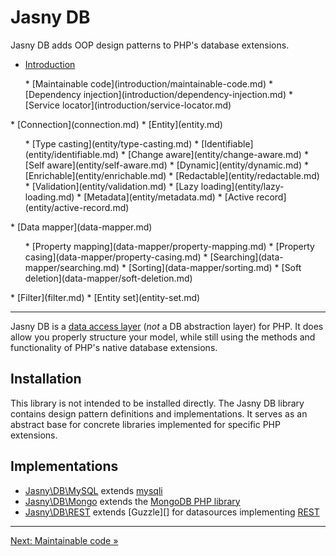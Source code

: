 # Jasny DB

Jasny DB adds OOP design patterns to PHP's database extensions.

* [Introduction](index.md)
<ul>
  * [Maintainable code](introduction/maintainable-code.md)
  * [Dependency injection](introduction/dependency-injection.md)
  * [Service locator](introduction/service-locator.md)
</ul>
* [Connection](connection.md)
* [Entity](entity.md)
<ul>
  * [Type casting](entity/type-casting.md)
  * [Identifiable](entity/identifiable.md)
  * [Change aware](entity/change-aware.md)
  * [Self aware](entity/self-aware.md)
  * [Dynamic](entity/dynamic.md)
  * [Enrichable](entity/enrichable.md)
  * [Redactable](entity/redactable.md)
  * [Validation](entity/validation.md)
  * [Lazy loading](entity/lazy-loading.md)
  * [Metadata](entity/metadata.md)
  * [Active record](entity/active-record.md)
</ul>
* [Data mapper](data-mapper.md)
<ul>
  * [Property mapping](data-mapper/property-mapping.md)
  * [Property casing](data-mapper/property-casing.md)
  * [Searching](data-mapper/searching.md)
  * [Sorting](data-mapper/sorting.md)
  * [Soft deletion](data-mapper/soft-deletion.md)
</ul>
* [Filter](filter.md)
* [Entity set](entity-set.md)

---

Jasny DB is a [data access layer](https://en.wikipedia.org/wiki/Data_access_layer) (*not* a DB abstraction layer) for
PHP. It does allow you properly structure your model, while still using the methods and functionality of PHP's native
database extensions.

## Installation

This library is not intended to be installed directly. The Jasny DB library contains design pattern definitions and
implementations. It serves as an abstract base for concrete libraries implemented for specific PHP extensions.

## Implementations

* [Jasny\DB\MySQL][] extends [mysqli][]
* [Jasny\DB\Mongo][] extends the [MongoDB PHP library][]
* [Jasny\DB\REST][] extends [Guzzle][] for datasources implementing [REST][]

[Jasny\DB\MySQL]: https://github.com/jasny/db-mysql
[mysqli]: http://php.net/mysqli
[Jasny\DB\Mongo]: https://github.com/jasny/db-mongo
[MongoDB PHP library]: https://github.com/mongodb/mongo-php-library
[Jasny\DB\REST]: https://github.com/jasny/db-rest
[REST]: https://en.wikipedia.org/wiki/Representational_state_transfer

---

[Next: Maintainable code »](introduction/maintainable-code.md)


